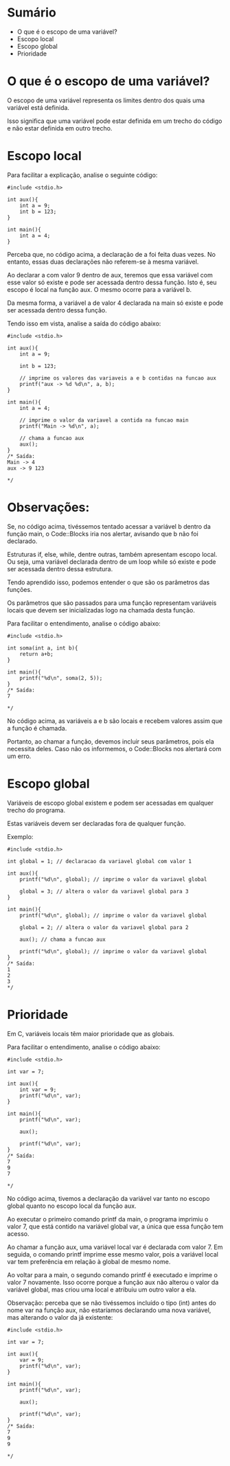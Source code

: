 # Sumário

- O que é o escopo de uma variável?
- Escopo local
- Escopo global
- Prioridade

# O que é o escopo de uma variável?

O escopo de uma variável representa os limites dentro dos quais uma variável está definida.

Isso significa que uma variável pode estar definida em um trecho do código e não estar definida em outro trecho.

# Escopo local

Para facilitar a explicação, analise o seguinte código:

```
#include <stdio.h>

int aux(){
    int a = 9;
    int b = 123;
}

int main(){
    int a = 4;
}
```

Perceba que, no código acima, a declaração de a foi feita duas vezes. No entanto, essas duas declarações não referem-se à mesma variável.

Ao declarar a com valor 9 dentro de aux, teremos que essa variável com esse valor só existe e pode ser acessada dentro dessa função. Isto é, seu escopo é local na função aux. O mesmo ocorre para a variável b.

Da mesma forma, a variável a de valor 4 declarada na main só existe e pode ser acessada dentro dessa função.

Tendo isso em vista, analise a saída do código abaixo:

```
#include <stdio.h>

int aux(){
    int a = 9;

    int b = 123;
    
    // imprime os valores das variaveis a e b contidas na funcao aux
    printf("aux -> %d %d\n", a, b);
}

int main(){
    int a = 4;
    
    // imprime o valor da variavel a contida na funcao main
    printf("Main -> %d\n", a);

    // chama a funcao aux
    aux();
}
/* Saída:
Main -> 4
aux -> 9 123

*/
```

# Observações:

Se, no código acima, tivéssemos tentado acessar a variável b dentro da função main, o Code::Blocks iria nos alertar, avisando que b não foi declarado.

Estruturas if, else, while, dentre outras, também apresentam escopo local. Ou seja, uma variável declarada dentro de um loop while só existe e pode ser acessada dentro dessa estrutura.

Tendo aprendido isso, podemos entender o que são os parâmetros das funções.

Os parâmetros que são passados para uma função representam variáveis locais que devem ser inicializadas logo na chamada desta função.

Para facilitar o entendimento, analise o código abaixo:

```
#include <stdio.h>

int soma(int a, int b){
    return a+b;
}

int main(){
    printf("%d\n", soma(2, 5));
}
/* Saída:
7

*/
```

No código acima, as variáveis a e b são locais e recebem valores assim que a função é chamada.

Portanto, ao chamar a função, devemos incluir seus parâmetros, pois ela necessita deles. Caso não os informemos, o Code::Blocks nos alertará com um erro.

# Escopo global

Variáveis de escopo global existem e podem ser acessadas em qualquer trecho do programa.

Estas variáveis devem ser declaradas fora de qualquer função.

Exemplo:

```
#include <stdio.h>

int global = 1; // declaracao da variavel global com valor 1

int aux(){
    printf("%d\n", global); // imprime o valor da variavel global
    
    global = 3; // altera o valor da variavel global para 3
}

int main(){
    printf("%d\n", global); // imprime o valor da variavel global
    
    global = 2; // altera o valor da variavel global para 2
    
    aux(); // chama a funcao aux
    
    printf("%d\n", global); // imprime o valor da variavel global
}
/* Saída:
1
2
3
*/
```

# Prioridade

Em C, variáveis locais têm maior prioridade que as globais.

Para facilitar o entendimento, analise o código abaixo:

```
#include <stdio.h>

int var = 7;

int aux(){
    int var = 9;
    printf("%d\n", var);
}

int main(){
    printf("%d\n", var);

    aux();

    printf("%d\n", var);
}
/* Saída:
7
9
7

*/
```

No código acima, tivemos a declaração da variável var tanto no escopo global quanto no escopo local da função aux.

Ao executar o primeiro comando printf da main, o programa imprimiu o valor 7, que está contido na variável global var, a única que essa função tem acesso.

Ao chamar a função aux, uma variável local var é declarada com valor 7. Em seguida, o comando printf imprime esse mesmo valor, pois a variável local var tem preferência em relação à global de mesmo nome.

Ao voltar para a main, o segundo comando printf é executado e imprime o valor 7 novamente. Isso ocorre porque a função aux não alterou o valor da variável global, mas criou uma local e atribuiu um outro valor a ela.

Observação: perceba que se não tivéssemos incluído o tipo (int) antes do nome var na função aux, não estaríamos declarando uma nova variável, mas alterando o valor da já existente:

```
#include <stdio.h>

int var = 7;

int aux(){
    var = 9;
    printf("%d\n", var);
}

int main(){
    printf("%d\n", var);

    aux();

    printf("%d\n", var);
}
/* Saída:
7
9
9

*/
```